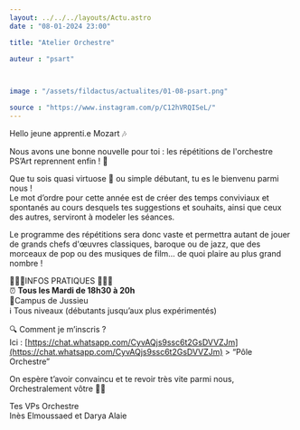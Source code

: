```yaml
---
layout: ../../../layouts/Actu.astro
date : "08-01-2024 23:00"

title: "Atelier Orchestre"

auteur : "psart"

 

image : "/assets/fildactus/actualites/01-08-psart.png"

source : "https://www.instagram.com/p/C12hVRQISeL/"
---
```


Hello jeune apprenti.e Mozart 🎶

Nous avons une bonne nouvelle pour toi : les répétitions de l'orchestre PS’Art reprennent enfin ! 🥳

Que tu sois quasi virtuose 🎵 ou simple débutant, tu es le bienvenu parmi nous !  
Le mot d’ordre pour cette année est de créer des temps conviviaux et spontanés au cours desquels tes suggestions et souhaits, ainsi que ceux des autres, serviront à modeler les séances.

Le programme des répétitions sera donc vaste et permettra autant de jouer de grands chefs d'œuvres classiques, baroque ou de jazz, que des morceaux de pop ou des musiques de film… de quoi plaire au plus grand nombre !

🎻🔸🎷INFOS PRATIQUES 🎷🔸🎻  
⏰ __Tous les Mardi de 18h30 à 20h__  
📍Campus de Jussieu  
ℹ️ Tous niveaux (débutants jusqu’aux plus expérimentés)

🔍 Comment je m’inscris ?  
Ici : [https://chat.whatsapp.com/CyvAQjs9ssc6t2GsDVVZJm](https://chat.whatsapp.com/CyvAQjs9ssc6t2GsDVVZJm) > “Pôle Orchestre”

On espère t’avoir convaincu et te revoir très vite parmi nous,  
Orchestralement vôtre 🦜🎻

Tes VPs Orchestre  
Inès Elmoussaed et Darya Alaie